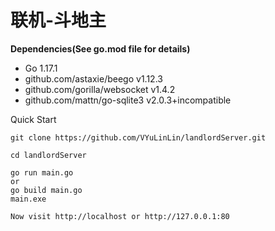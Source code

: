 # 联机-斗地主

**Dependencies(See go.mod file for details)**

* Go 1.17.1
* github.com/astaxie/beego v1.12.3
* github.com/gorilla/websocket v1.4.2
* github.com/mattn/go-sqlite3 v2.0.3+incompatible

Quick Start

    git clone https://github.com/VYuLinLin/landlordServer.git

    cd landlordServer

    go run main.go
    or
    go build main.go
    main.exe

    Now visit http://localhost or http://127.0.0.1:80

